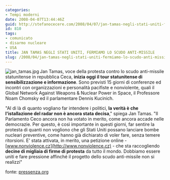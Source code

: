 ```yaml
---
categories:
- Tempi moderni
date: 2008-04-07T13:44:46Z
guid: http://stefanocecere.com/2008/04/07/jan-tamas-negli-stati-uniti-fermiamo-lo-scudo-anti-missile/
id: 810
tags:
- comunicato
- disarmo nucleare
- USA
title: JAN TAMAS NEGLI STATI UNITI, FERMIAMO LO SCUDO ANTI-MISSILE
slug: /2008/04/jan-tamas-negli-stati-uniti-fermiamo-lo-scudo-anti-missile/
---
```


<img src='http://stefanocecere.com/wp-content/uploads/sites/3/2008/04/jan_tamas.jpg' alt='jan_tamas.jpg' align="left" />Jan Tamas, voce della protesta contro lo scudo anti-missile statunitense in repubblica Ceca, **inizia oggi il tour statunitense di sensibilizzazione e informazione**. Sono previsti 15 giorni di conferenze ed incontri con organizzazioni e personalità pacifiste e nonviolente, quali il Global Network Against Weapons & Nuclear Power in Space, il Professore Noam Chomsky ed il parlamentare Dennis Kucinich.

"Al di là di quanto vogliano far intendere i politici, **la verità è che l'istallazione del radar non è ancora stata decisa**," spiega Jan Tamas. "Il Parlamento Ceco ancora non ha votato in merito, come ancora accade nelle democrazie. Per questo, è così importante in questi giorni, far sentire la protesta di quanti non vogliono che gli Stati Uniti possano lanciare bombe nucleari preventive, come hanno già dichiarato di voler fare, senza temere ritorsioni. E' stata attivata, in merito, una petizione online - [www.nonviolence.cz](http://www.nonviolence.cz) - che sta raccogliendo **decine di migliaia di firme di protesta** da tutto il mondo. Dobbiamo essere uniti e fare pressione affinché il progetto dello scudo anti-missile non si realizzi"

fonte: [pressenza.org](http://www.pressenza.org)